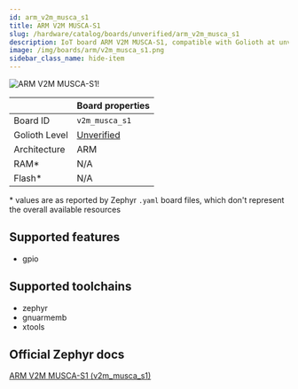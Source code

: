 ```yaml
---
id: arm_v2m_musca_s1
title: ARM V2M MUSCA-S1
slug: /hardware/catalog/boards/unverified/arm_v2m_musca_s1
description: IoT board ARM V2M MUSCA-S1, compatible with Golioth at unverified level.
image: /img/boards/arm/v2m_musca_s1.png
sidebar_class_name: hide-item
---
```


[//]: # (This is an auto-generated file, do not edit! Changes to it will be lost upon re-generation)

![ARM V2M MUSCA-S1!](/img/boards/arm/v2m_musca_s1.png "ARM V2M MUSCA-S1")

|                | Board properties     |
| -------------  | -------------------- |
| Board ID       | `v2m_musca_s1` |
| Golioth Level  | [Unverified](/hardware#unverified-boards) |
| Architecture   | ARM |
| RAM*           | N/A |
| Flash*         | N/A |

\* values are as reported by Zephyr `.yaml` board files, which don't represent the overall available resources



## Supported features

* gpio

## Supported toolchains

* zephyr
* gnuarmemb
* xtools

## Official Zephyr docs

[ARM V2M MUSCA-S1 (v2m_musca_s1)](https://docs.zephyrproject.org/latest/boards/arm/v2m_musca_s1/doc/index.html)
